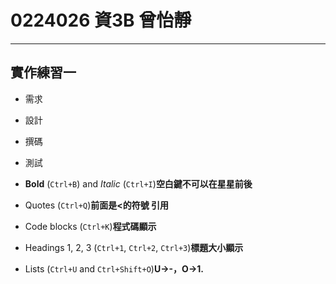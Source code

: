 # 0224026 資3B 曾怡靜 #

-------------

## 實作練習一 ##

- 需求
- 設計
- 撰碼
- 測試



- **Bold** (`Ctrl+B`) and *Italic* (`Ctrl+I`)**空白鍵不可以在星星前後**
- Quotes (`Ctrl+Q`)**前面是<的符號  引用**
- Code blocks (`Ctrl+K`)**程式碼顯示**
- Headings 1, 2, 3 (`Ctrl+1`, `Ctrl+2`, `Ctrl+3`)**標題大小顯示**
- Lists (`Ctrl+U` and `Ctrl+Shift+O`)**U→-，O→1.**

